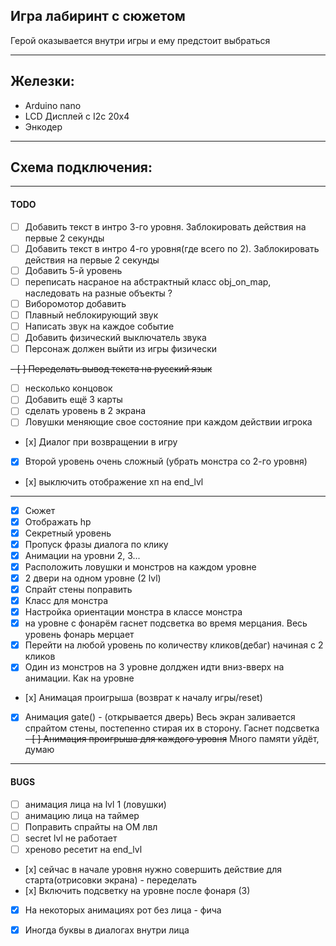 ## Игра лабиринт с сюжетом  
Герой оказывается внутри игры и ему предстоит выбраться

------------------------------------------
## Железки:
- Arduino nano
- LCD Дисплей с I2c 20x4
- Энкодер

------------------------------------------
## Схема подключения: 


------------------------------------------
#### TODO
- [ ] Добавить текст в интро 3-го уровня. Заблокировать действия на первые 2 секунды 
- [ ] Добавить текст в интро 4-го уровня(где всего по 2). Заблокировать действия на первые 2 секунды  
- [ ] Добавить 5-й уровень
- [ ] переписать насраное на абстрактный  класс obj_on_map, наследовать на разные объекты ? 
- [ ] Виборомотор добавить
- [ ] Плавный неблокирующий звук
- [ ] Написать звук на каждое событие 
- [ ] Добавить физический выключатель звука
- [ ] Персонаж должен выйти из игры физически

~~- [ ] Переделать вывод текста на русский язык~~
- [ ] несколько концовок
- [ ] Добавить ещё 3 карты
- [ ] сделать уровень в 2 экрана
- [ ] Ловушки меняющие свое состояние при каждом действии игрока
- [х] Диалог при возвращении в игру
- [x] Второй уровень очень сложный (убрать монстра со 2-го уровня)
- [х] выключить отображение хп на end_lvl
------------------------------------------

- [x] Сюжет
- [x] Отображать hp 
- [x] Секретный уровень
- [x] Пропуск фразы диалога по клику
- [x] Анимации на уровни 2, 3... 
- [x] Расположить ловушки и монстров на каждом уровне
- [x] 2 двери на одном уровне (2 lvl)
- [x] Спрайт стены поправить
- [x] Класс для монстра 
- [x] Настройка ориентации монстра в классе монстра
- [x] на уровне с фонарём гаснет подсветка во время мерцания. Весь уровень фонарь мерцает
- [x] Перейти на любой уровень по количеству кликов(дебаг) начиная с 2 кликов
- [x] Один из монстров на 3 уровне долджен идти вниз-вверх на анимации. Как на уровне
- [х] Анимацая проигрыша (возврат к началу игры/reset)
- [x] Анимация gate() - (открывается дверь) Весь экран заливается спрайтом стены, постепенно стирая их в сторону. Гаснет подсветка
~~- [ ] Анимация проигрыша для каждого уровня~~ Много памяти уйдёт, думаю
------------------------------------------
#### BUGS

- [ ] анимация лица на lvl 1 (ловушки)
- [ ] анимацию лица на таймер
- [ ] Поправить спрайты на ОМ лвл
- [ ] secret lvl не работает
- [ ] хреново ресетит на end_lvl
- [х] сейчас в начале уровня нужно совершить действие для старта(отрисовки экрана) - переделать 
- [х] Включить подсветку на уровне после фонаря (3)
- [x] На некоторых анимациях рот без лица - фича
- [x] Иногда буквы в диалогах внутри лица  

